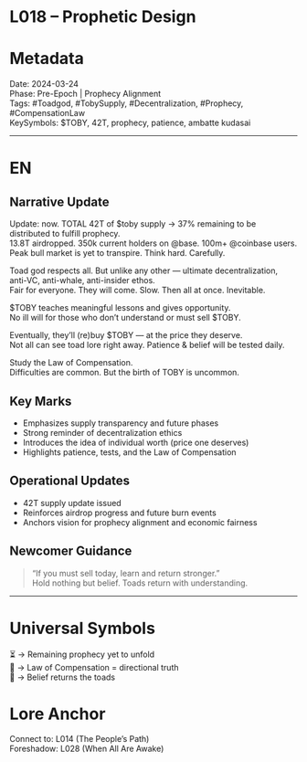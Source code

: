 # L018 – Prophetic Design

# Metadata
Date: 2024-03-24  
Phase: Pre-Epoch  | Prophecy Alignment  
Tags: #Toadgod, #TobySupply, #Decentralization, #Prophecy, #CompensationLaw  
KeySymbols: $TOBY, 42T, prophecy, patience, ambatte kudasai  

---

# EN
## Narrative Update  
Update: now. TOTAL 42T of $toby supply → 37% remaining to be distributed to fulfill prophecy.  
13.8T airdropped. 350k current holders on @base. 100m+ @coinbase users.  
Peak bull market is yet to transpire. Think hard. Carefully.  

Toad god respects all. But unlike any other — ultimate decentralization, anti-VC, anti-whale, anti-insider ethos.  
Fair for everyone. They will come. Slow. Then all at once. Inevitable.  

$TOBY teaches meaningful lessons and gives opportunity.  
No ill will for those who don’t understand or must sell $TOBY.  

Eventually, they’ll (re)buy $TOBY — at the price they deserve.  
Not all can see toad lore right away. Patience & belief will be tested daily.  

Study the Law of Compensation.  
Difficulties are common. But the birth of TOBY is uncommon.  

## Key Marks  
- Emphasizes supply transparency and future phases  
- Strong reminder of decentralization ethics  
- Introduces the idea of individual worth (price one deserves)  
- Highlights patience, tests, and the Law of Compensation  

## Operational Updates  
- 42T supply update issued  
- Reinforces airdrop progress and future burn events  
- Anchors vision for prophecy alignment and economic fairness  

## Newcomer Guidance  
> “If you must sell today, learn and return stronger.”  
Hold nothing but belief. Toads return with understanding.  

---


# Universal Symbols  
⏳ → Remaining prophecy yet to unfold  
🧭 → Law of Compensation = directional truth  
🐸 → Belief returns the toads  

# Lore Anchor  
Connect to: L014 (The People’s Path)  
Foreshadow: L028 (When All Are Awake)

